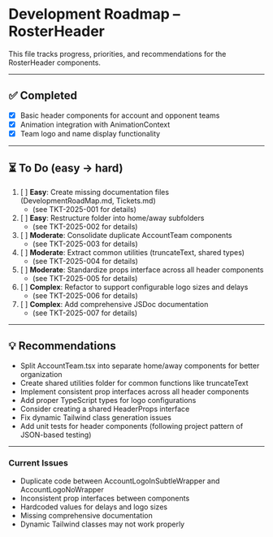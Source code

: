 # Development Roadmap – RosterHeader

This file tracks progress, priorities, and recommendations for the RosterHeader components.

---

## ✅ Completed

- [x] Basic header components for account and opponent teams
- [x] Animation integration with AnimationContext
- [x] Team logo and name display functionality

---

## ⏳ To Do (easy → hard)

1. [ ] **Easy**: Create missing documentation files (DevelopmentRoadMap.md, Tickets.md)
   - (see TKT-2025-001 for details)
2. [ ] **Easy**: Restructure folder into home/away subfolders
   - (see TKT-2025-002 for details)
3. [ ] **Moderate**: Consolidate duplicate AccountTeam components
   - (see TKT-2025-003 for details)
4. [ ] **Moderate**: Extract common utilities (truncateText, shared types)
   - (see TKT-2025-004 for details)
5. [ ] **Moderate**: Standardize props interface across all header components
   - (see TKT-2025-005 for details)
6. [ ] **Complex**: Refactor to support configurable logo sizes and delays
   - (see TKT-2025-006 for details)
7. [ ] **Complex**: Add comprehensive JSDoc documentation
   - (see TKT-2025-007 for details)

---

## 💡 Recommendations

- Split AccountTeam.tsx into separate home/away components for better organization
- Create shared utilities folder for common functions like truncateText
- Implement consistent prop interfaces across all header components
- Add proper TypeScript types for logo configurations
- Consider creating a shared HeaderProps interface
- Fix dynamic Tailwind class generation issues
- Add unit tests for header components (following project pattern of JSON-based testing)

---

### Current Issues

- Duplicate code between AccountLogoInSubtleWrapper and AccountLogoNoWrapper
- Inconsistent prop interfaces between components
- Hardcoded values for delays and logo sizes
- Missing comprehensive documentation
- Dynamic Tailwind classes may not work properly
